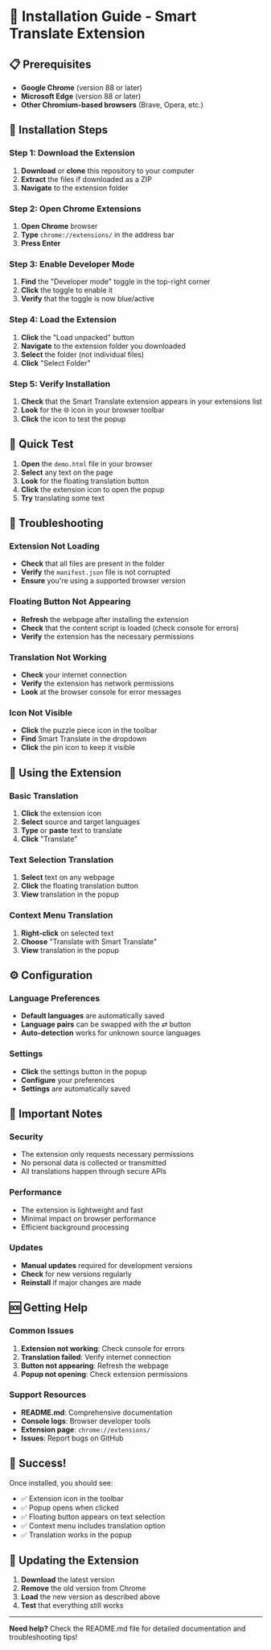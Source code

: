 # 🚀 Installation Guide - Smart Translate Extension

## 📋 Prerequisites

- **Google Chrome** (version 88 or later)
- **Microsoft Edge** (version 88 or later)
- **Other Chromium-based browsers** (Brave, Opera, etc.)

## 🔧 Installation Steps

### Step 1: Download the Extension

1. **Download** or **clone** this repository to your computer
2. **Extract** the files if downloaded as a ZIP
3. **Navigate** to the extension folder

### Step 2: Open Chrome Extensions

1. **Open Chrome** browser
2. **Type** `chrome://extensions/` in the address bar
3. **Press Enter**

### Step 3: Enable Developer Mode

1. **Find** the "Developer mode" toggle in the top-right corner
2. **Click** the toggle to enable it
3. **Verify** that the toggle is now blue/active

### Step 4: Load the Extension

1. **Click** the "Load unpacked" button
2. **Navigate** to the extension folder you downloaded
3. **Select** the folder (not individual files)
4. **Click** "Select Folder"

### Step 5: Verify Installation

1. **Check** that the Smart Translate extension appears in your extensions list
2. **Look** for the 🌐 icon in your browser toolbar
3. **Click** the icon to test the popup

## 🎯 Quick Test

1. **Open** the `demo.html` file in your browser
2. **Select** any text on the page
3. **Look** for the floating translation button
4. **Click** the extension icon to open the popup
5. **Try** translating some text

## 🔧 Troubleshooting

### Extension Not Loading

- **Check** that all files are present in the folder
- **Verify** the `manifest.json` file is not corrupted
- **Ensure** you're using a supported browser version

### Floating Button Not Appearing

- **Refresh** the webpage after installing the extension
- **Check** that the content script is loaded (check console for errors)
- **Verify** the extension has the necessary permissions

### Translation Not Working

- **Check** your internet connection
- **Verify** the extension has network permissions
- **Look** at the browser console for error messages

### Icon Not Visible

- **Click** the puzzle piece icon in the toolbar
- **Find** Smart Translate in the dropdown
- **Click** the pin icon to keep it visible

## 📱 Using the Extension

### Basic Translation

1. **Click** the extension icon
2. **Select** source and target languages
3. **Type** or **paste** text to translate
4. **Click** "Translate"

### Text Selection Translation

1. **Select** text on any webpage
2. **Click** the floating translation button
3. **View** translation in the popup

### Context Menu Translation

1. **Right-click** on selected text
2. **Choose** "Translate with Smart Translate"
3. **View** translation in the popup

## ⚙️ Configuration

### Language Preferences

- **Default languages** are automatically saved
- **Language pairs** can be swapped with the ⇄ button
- **Auto-detection** works for unknown source languages

### Settings

- **Click** the settings button in the popup
- **Configure** your preferences
- **Settings** are automatically saved

## 🚨 Important Notes

### Security

- The extension only requests necessary permissions
- No personal data is collected or transmitted
- All translations happen through secure APIs

### Performance

- The extension is lightweight and fast
- Minimal impact on browser performance
- Efficient background processing

### Updates

- **Manual updates** required for development versions
- **Check** for new versions regularly
- **Reinstall** if major changes are made

## 🆘 Getting Help

### Common Issues

1. **Extension not working**: Check console for errors
2. **Translation failed**: Verify internet connection
3. **Button not appearing**: Refresh the webpage
4. **Popup not opening**: Check extension permissions

### Support Resources

- **README.md**: Comprehensive documentation
- **Console logs**: Browser developer tools
- **Extension page**: `chrome://extensions/`
- **Issues**: Report bugs on GitHub

## 🎉 Success!

Once installed, you should see:

- ✅ Extension icon in the toolbar
- ✅ Popup opens when clicked
- ✅ Floating button appears on text selection
- ✅ Context menu includes translation option
- ✅ Translation works in the popup

## 🔄 Updating the Extension

1. **Download** the latest version
2. **Remove** the old version from Chrome
3. **Load** the new version as described above
4. **Test** that everything still works

---

**Need help?** Check the README.md file for detailed documentation and troubleshooting tips!
